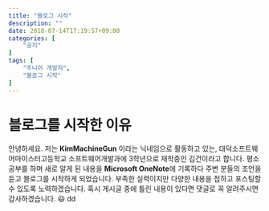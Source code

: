 ```yaml
---
title: "블로그 시작"
description: ""
date: 2018-07-14T17:19:57+09:00
categories: [
    "공지"
]
tags: [
    "주니어 개발자",
    "블로그 시작"
]
---
```


# 블로그를 시작한 이유
안녕하세요. 저는 **KimMachineGun** 이라는 닉네임으로 활동하고 있는, 대덕소프트웨어마이스터고등학교 소프트웨어개발과에 3학년으로 재학중인 김건이라고 합니다. 평소 공부를 하며 새로 알게 된 내용을 **Microsoft OneNote**에 기록하다 주변 분들의 조언을 듣고 블로그를 시작하게 되었습니다. 부족한 실력이지만 다양한 내용을 접하고 포스팅할 수 있도록 노력하겠습니다. 혹시 게시글 중에 틀린 내용이 있다면 댓글로 꼭 알려주시면 감사하겠습니다. :smiley: dd



